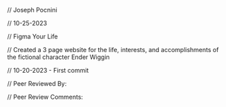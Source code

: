 // Joseph Pocnini

// 10-25-2023

// Figma Your Life

// Created a 3 page website for the life, interests, and accomplishments of the fictional character Ender Wiggin

// 10-20-2023 - First commit

// Peer Reviewed By:

// Peer Review Comments: 
